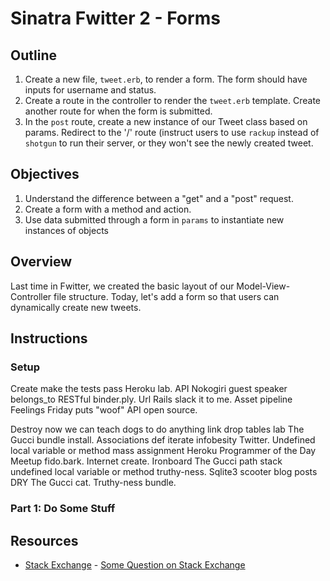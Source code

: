 # Sinatra Fwitter 2 -  Forms

## Outline

1. Create a new file, `tweet.erb`, to render a form. The form should have inputs for username and status. 
2. Create a route in the controller to render the `tweet.erb` template. Create another route for when the form is submitted. 
3. In the `post` route, create a new instance of our Tweet class based on params. Redirect to the '/' route (instruct users to use `rackup` instead of `shotgun` to run their server, or they won't see the newly created tweet.

## Objectives

1. Understand the difference between a "get" and a "post" request. 
2. Create a form with a method and action.
3. Use data submitted through a form in `params` to instantiate new instances of objects

## Overview

Last time in Fwitter, we created the basic layout of our Model-View-Controller file structure. Today, let's add a form so that users can dynamically create new tweets. 

## Instructions

### Setup

Create make the tests pass Heroku lab. API Nokogiri guest speaker belongs_to RESTful binder.ply. Url Rails slack it to me. Asset pipeline Feelings Friday puts "woof" API open source.

Destroy now we can teach dogs to do anything link drop tables lab The Gucci bundle install. Associations def iterate infobesity Twitter. Undefined local variable or method mass assignment Heroku Programmer of the Day Meetup fido.bark. Internet create. Ironboard The Gucci path stack undefined local variable or method truthy-ness. Sqlite3 scooter blog posts DRY The Gucci cat. Truthy-ness bundle.

### Part 1: Do Some Stuff

## Resources

* [Stack Exchange](http://www.stackexchange.com) - [Some Question on Stack Exchange](http://www.stackexchange.com/questions/123)